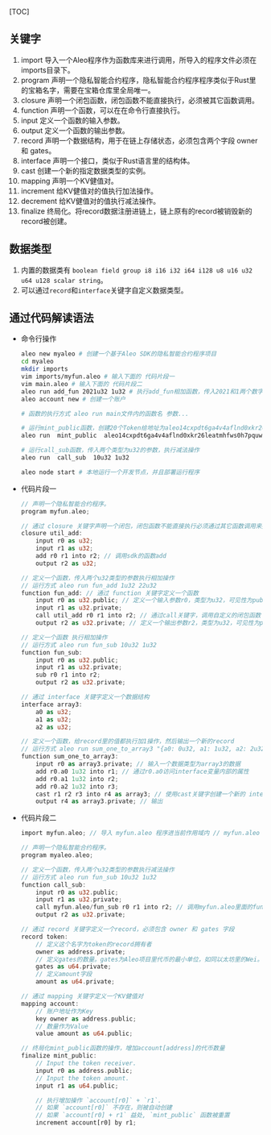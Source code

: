 
[TOC]

## 关键字
1. import 导入一个Aleo程序作为函数库来进行调用，所导入的程序文件必须在imports目录下。
2. program  声明一个隐私智能合约程序，隐私智能合约程序程序类似于Rust里的宝箱名字，需要在宝箱仓库里全局唯一。
3. closure 声明一个闭包函数，闭包函数不能直接执行，必须被其它函数调用。
4. function 声明一个函数，可以在在命令行直接执行。
5. input 定义一个函数的输入参数。
6. output 定义一个函数的输出参数。
7. record  声明一个数据结构，用于在链上存储状态，必须包含两个字段 owner 和 gates。
8. interface 声明一个接口，类似于Rust语言里的结构体。
9. cast 创建一个新的指定数据类型的实例。
10. mapping  声明一个KV健值对。
11. increment 给KV健值对的值执行加法操作。
12. decrement 给KV健值对的值执行减法操作。
13. finalize  终局化。将record数据注册进链上，链上原有的record被销毁新的record被创建。

## 数据类型
1. 内置的数据类有 ```boolean field group i8 i16 i32 i64 i128 u8 u16 u32 u64 u128 scalar string```。
2. 可以通过``record``和``interface``关键字自定义数据类型。

## 通过代码解读语法
- 命令行操作
    ```bash
    aleo new myaleo # 创建一个基于Aleo SDK的隐私智能合约程序项目
    cd myaleo
    mkdir imports
    vim imports/myfun.aleo # 输入下面的 代码片段一
    vim main.aleo # 输入下面的 代码片段二
    aleo run add_fun 2021u32 1u32 # 执行add_fun相加函数，传入2021和1两个数字
    aleo account new # 创建一个账户
    
    # 函数的执行方式 aleo run main文件内的函数名 参数...

    # 运行mint_public函数，创建20个Token给地址为aleo14cxpdt6ga4v4aflnd0xkr26leatmhfws0h7pquw8jafg9hu2nsxqky55ua的账户
    aleo run  mint_public  aleo14cxpdt6ga4v4aflnd0xkr26leatmhfws0h7pquw8jafg9hu2nsxqky55ua 20u64 

    # 运行call_sub函数，传入两个类型为u32的参数，执行减法操作
    aleo run  call_sub  10u32 1u32

    aleo node start # 本地运行一个开发节点，并且部署运行程序
    ```
- 代码片段一
    ```rs
    // 声明一个隐私智能合约程序。
    program myfun.aleo;

    // 通过 closure 关键字声明一个闭包，闭包函数不能直接执行必须通过其它函数调用来执行
    closure util_add:
        input r0 as u32;
        input r1 as u32;
        add r0 r1 into r2; // 调用sdk的函数add
        output r2 as u32;

    // 定义一个函数，传入两个u32类型的参数执行相加操作 
    // 运行方式 aleo run fun_add 1u32 22u32
    function fun_add: // 通过 function 关键字定义一个函数
        input r0 as u32.public; // 定义一个输入参数r0，类型为u32，可见性为public
        input r1 as u32.private;
        call util_add r0 r1 into r2; // 通过call关键字，调用自定义的闭包函数
        output r2 as u32.private; // 定义一个输出参数r2，类型为u32，可见性为private

    // 定义一个函数 执行相加操作
    // 运行方式 aleo run fun_sub 10u32 1u32
    function fun_sub:
        input r0 as u32.public;
        input r1 as u32.private;
        sub r0 r1 into r2;
        output r2 as u32.private;

    // 通过 interface 关键字定义一个数据结构
    interface array3:
        a0 as u32;
        a1 as u32;
        a2 as u32;

    // 定义一个函数，给record里的值都执行加1操作，然后输出一个新的record 
    // 运行方式 aleo run sum_one_to_array3 "{a0: 0u32, a1: 1u32, a2: 2u32}"
    function sum_one_to_array3:
        input r0 as array3.private; // 输入一个数据类型为array3的数据
        add r0.a0 1u32 into r1; // 通过r0.a0访问interface变量内部的属性
        add r0.a1 1u32 into r2;
        add r0.a2 1u32 into r3;
        cast r1 r2 r3 into r4 as array3; // 使用cast关键字创建一个新的 interface
        output r4 as array3.private; // 输出
    ```
- 代码片段二
    ```rs
    import myfun.aleo; // 导入 myfun.aleo 程序进当前作用域内 // myfun.aleo 文件需要放在当前目录的imports文件夹内

    // 声明一个隐私智能合约程序。
    program myaleo.aleo;

    // 定义一个函数，传入两个u32类型的参数执行减法操作 
    // 运行方式 aleo run fun_sub 10u32 1u32
    function call_sub:
        input r0 as u32.public;
        input r1 as u32.private;
        call myfun.aleo/fun_sub r0 r1 into r2; // 调用myfun.aleo里面的fun_sub函数
        output r2 as u32.private;

    // 通过 record 关键字定义一个record，必须包含 owner 和 gates 字段
    record token:
        // 定义这个名字为token的record拥有者
        owner as address.private;
        // 定义gates的数量。gates为Aleo项目里代币的最小单位，如同以太坊里的Wei。
        gates as u64.private;
        // 定义amount字段
        amount as u64.private;

    // 通过 mapping 关键字定义一个KV健值对
    mapping account:
        // 账户地址作为Key
        key owner as address.public;
        // 数量作为Value
        value amount as u64.public;

    // 终局化mint_public函数的操作，增加account[address]的代币数量
    finalize mint_public:
        // Input the token receiver.
        input r0 as address.public;
        // Input the token amount.
        input r1 as u64.public;

        // 执行增加操作 `account[r0]` + `r1`.
        // 如果 `account[r0]` 不存在，则被自动创建
        // 如果 `account[r0] + r1` 益处, `mint_public` 函数被重置
        increment account[r0] by r1;
    ```